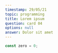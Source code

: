 ```yaml
---
timestamp: 29/05/21
topic: programming
title: Lorem ipsum
question: card 04
options: null
answer: Dolor sit amet
---
```


```javascript
const zero = 0;
```
